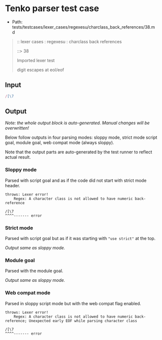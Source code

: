 # Tenko parser test case

- Path: tests/testcases/lexer_cases/regexesu/charclass_back_references/38.md

> :: lexer cases : regexesu : charclass back references
>
> ::> 38
>
> Imported lexer test
>
> digit escapes at eol/eof


## Input

`````js
/[\7
`````

## Output

_Note: the whole output block is auto-generated. Manual changes will be overwritten!_

Below follow outputs in four parsing modes: sloppy mode, strict mode script goal, module goal, web compat mode (always sloppy).

Note that the output parts are auto-generated by the test runner to reflect actual result.

### Sloppy mode

Parsed with script goal and as if the code did not start with strict mode header.

`````
throws: Lexer error!
    Regex: A character class is not allowed to have numeric back-reference

/[\7
^^^^------- error
`````

### Strict mode

Parsed with script goal but as if it was starting with `"use strict"` at the top.

_Output same as sloppy mode._

### Module goal

Parsed with the module goal.

_Output same as sloppy mode._

### Web compat mode

Parsed in sloppy script mode but with the web compat flag enabled.

`````
throws: Lexer error!
    Regex: A character class is not allowed to have numeric back-reference; Unexpected early EOF while parsing character class

/[\7
^^^^------- error
`````

